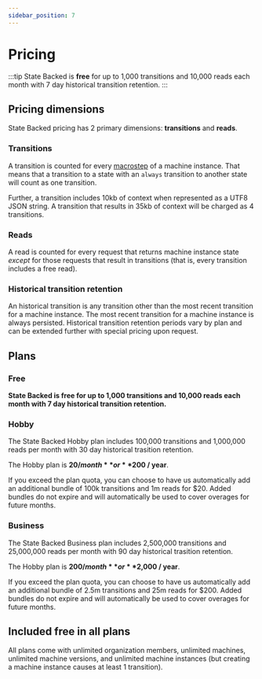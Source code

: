 ```yaml
---
sidebar_position: 7
---
```


# Pricing

:::tip
State Backed is **free** for up to 1,000 transitions and 10,000 reads each month with 7 day historical
transition retention.
:::

## Pricing dimensions

State Backed pricing has 2 primary dimensions: **transitions** and **reads**.

### Transitions

A transition is counted for every [macrostep](https://xstate.js.org/docs/guides/interpretation.html#transitions)
of a machine instance.
That means that a transition to a state with an `always` transition to another state will count as one
transition.

Further, a transition includes 10kb of context when represented as a UTF8 JSON string.
A transition that results in 35kb of context will be charged as 4 transitions.

### Reads

A read is counted for every request that returns machine instance state *except* for those requests
that result in transitions (that is, every transition includes a free read).

### Historical transition retention

An historical transition is any transition other than the most recent transition for a machine instance.
The most recent transition for a machine instance is always persisted.
Historical transition retention periods vary by plan and can be extended further with special pricing
upon request.

## Plans

### Free

**State Backed is free for up to 1,000 transitions and 10,000 reads each month with 7 day historical transition retention.**

### Hobby

The State Backed Hobby plan includes 100,000 transitions and 1,000,000 reads per month with 30 day
historical trasition retention.

The Hobby plan is **$20 / month** or **$200 / year**.

If you exceed the plan quota, you can choose to have us automatically add an additional bundle
of 100k transitions and 1m reads for $20.
Added bundles do not expire and will automatically be used to cover overages for future months.

### Business

The State Backed Business plan includes 2,500,000 transitions and 25,000,000 reads per month with 90 day
historical trasition retention.

The Hobby plan is **$200 / month** or **$2,000 / year**.

If you exceed the plan quota, you can choose to have us automatically add an additional bundle
of 2.5m transitions and 25m reads for $200.
Added bundles do not expire and will automatically be used to cover overages for future months.

## Included free in all plans

All plans come with unlimited organization members, unlimited machines, unlimited machine versions,
and unlimited machine instances (but creating a machine instance causes at least 1 transition).
